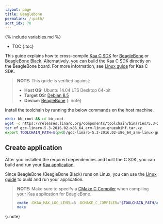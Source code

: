 ```yaml
---
layout: page
title: Beaglebone
permalink: /:path/
sort_idx: 70
---
```


{% include variables.md %}

* TOC
{:toc}

This guide explains how to cross-compile [Kaa C SDK]({{root_url}}Glossary/#kaa-sdk-type) for [BeagleBone](https://beagleboard.org/bone) or [BeagleBone Black](https://beagleboard.org/black).
Alternatively, you can build the Kaa C SDK directly on the BeagleBone board.
For more information, see [Linux guide]({{root_url}}Programming-guide/Using-Kaa-endpoint-SDKs/C/SDK-Linux/) for Kaa C SDK.

>**NOTE:** This guide is verified against:
>
> * **Host OS:** Ubuntu 14.04 LTS Desktop 64-bit
> * **Target OS:** [Debian 8.5](http://beagleboard.org/latest-images)
> * **Device:** [BeagleBone](http://beagleboard.org/bone-original)
{:.note}

Install the toolchain by running the below commands on the host machine.

```bash
mkdir bb_root && cd bb_root
wget -c https://releases.linaro.org/components/toolchain/binaries/5.3-2016.02/arm-linux-gnueabihf/gcc-linaro-5.3-2016.02-x86_64_arm-linux-gnueabihf.tar.xz
tar xf gcc-linaro-5.3-2016.02-x86_64_arm-linux-gnueabihf.tar.xz
export TOOLCHAIN_PATH=$(pwd)/gcc-linaro-5.3-2016.02-x86_64_arm-linux-gnueabihf/bin
```

## Create application

After you installed the required dependencies and built the C SDK, you can build and run your [Kaa application]({{root_url}}Glossary/#kaa-application).

Since BeagleBone (BeagleBone Black) runs on Linux, you can use the [Linux guide]({{root_url}}Programming-guide/Using-Kaa-endpoint-SDKs/C/SDK-Linux/#build-c-sdk) to build and run your application.

>**NOTE:** Make sure to specify a [CMake C Compiler](http://www.vtk.org/Wiki/CMake_Cross_Compiling#Setting_up_the_system_and_toolchain) when compiling your Kaa application for BeagleBone.
>
>```bash
>cmake -DKAA_MAX_LOG_LEVEL=3 -DCMAKE_C_COMPILER="$TOOLCHAIN_PATH/arm-linux-gnueabihf-gcc" -DBUILD_TESTING=OFF ..
>make
>```
{:.note}